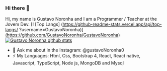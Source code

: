 ### Hi there 👋
Hi, my name is Gustavo Noronha and I am a Programmer / Teacher at the Jovem Dev.
[! [Top Langs] (https://github-readme-stats.vercel.app/api/top-langs/ ?username=GustavoNoronha)] (https://github.com/GustavoNoronha/GustavoNoronha)
[![Gustavo Noronha github stats](https://github-readme-stats.vercel.app/api?username=GustavoNoronha&count_private=true&theme=dark)](https://github.com/GustavoNoronha/GustavoNoronha)


- 💬 Ask me about in the Instagram: @gustavoNoronha0
- ⚡ My Languages: Html, Css, Bootstrap 4, React, React native, Javascript, TypeScript, Node js, MongoDB and Mysql 

